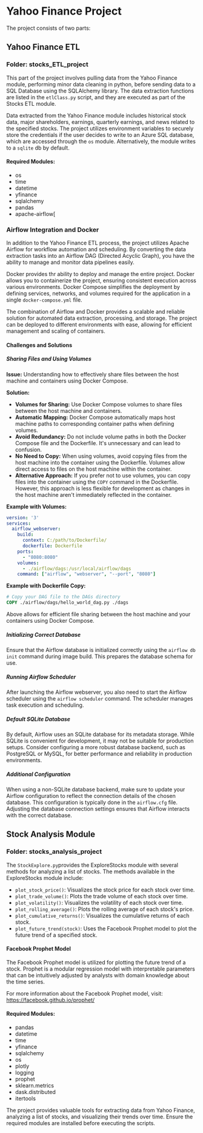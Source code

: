 # Yahoo Finance Project

The project consists of two parts:

## Yahoo Finance ETL

### Folder: stocks_ETL_project
This part of the project involves pulling data from the Yahoo Finance module, performing minor data cleaning in python, before sending data to a SQL Database using the SQLAlchemy library. The data extraction functions are listed in the `etlClass.py` script, and they are executed as part of the Stocks ETL module.

Data extracted from the Yahoo Finance module includes historical stock data, major shareholders, earnings, quarterly earnings, and news related to the specified stocks. The project utilizes environment variables to securely store the credentials if the user decides to write to an Azure SQL database, which are accessed through the `os` module. Alternatively, the module writes to a `sqlite` db by default.

#### Required Modules:
- os
- time
- datetime
- yfinance
- sqlalchemy
- pandas
- apache-airflow[

### Airflow Integration and Docker

In addition to the Yahoo Finance ETL process, the project utilizes Apache Airflow for workflow automation and scheduling. By converting the data extraction tasks into an Airflow DAG (Directed Acyclic Graph), you have the ability to manage and monitor data pipelines easily.

Docker provides thr ability to deploy and manage the entire project. Docker allows you to containerize the project, ensuring consistent execution across various environments. Docker Compose simplifies the deployment by defining services, networks, and volumes required for the application in a single `docker-compose.yml` file.

The combination of Airflow and Docker provides a scalable and reliable solution for automated data extraction, processing, and storage. The project can be deployed to different environments with ease, allowing for efficient management and scaling of containers.

#### Challenges and Solutions

##### Sharing Files and Using Volumes

**Issue:** Understanding how to effectively share files between the host machine and containers using Docker Compose.

**Solution:**
- **Volumes for Sharing:** Use Docker Compose volumes to share files between the host machine and containers.
- **Automatic Mapping:** Docker Compose automatically maps host machine paths to corresponding container paths when defining volumes.
- **Avoid Redundancy:** Do not include volume paths in both the Docker Compose file and the Dockerfile. It's unnecessary and can lead to confusion.
- **No Need to Copy:** When using volumes, avoid copying files from the host machine into the container using the Dockerfile. Volumes allow direct access to files on the host machine within the container.
- **Alternative Approach:** If you prefer not to use volumes, you can copy files into the container using the `COPY` command in the Dockerfile. However, this approach is less flexible for development as changes in the host machine aren't immediately reflected in the container.

**Example with Volumes:**
```yaml
version: '3'
services:
  airflow_webserver:
    build:
      context: C:/path/to/Dockerfile/
      dockerfile: Dockerfile
    ports:
      - "8080:8080"
    volumes:
      - ./airflow/dags:/usr/local/airflow/dags
    command: ["airflow", "webserver", "--port", "8080"]
```

**Example with Dockerfile Copy:**
```Dockerfile
# Copy your DAG file to the DAGs directory
COPY ./airflow/dags/hello_world_dag.py ./dags
```

Above allows for efficient file  sharing between the host machine and your containers using Docker Compose.

##### Initializing Correct Database

Ensure that the Airflow database is initialized correctly using the `airflow db init` command during image build. This prepares the database schema for use.

##### Running Airflow Scheduler

After launching the Airflow webserver, you also need to start the Airflow scheduler using the `airflow scheduler` command. The scheduler manages task execution and scheduling.

##### Default SQLite Database

By default, Airflow uses an SQLite database for its metadata storage. While SQLite is convenient for development, it may not be suitable for production setups. Consider configuring a more robust database backend, such as PostgreSQL or MySQL, for better performance and reliability in production environments.

##### Additional Configuration

When using a non-SQLite database backend, make sure to update your Airflow configuration to reflect the connection details of the chosen database. This configuration is typically done in the `airflow.cfg` file. Adjusting the database connection settings ensures that Airflow interacts with the correct database.


## Stock Analysis Module

### Folder: stocks_analysis_project

The `StockExplore.py`provides the ExploreStocks module with several methods for analyzing a list of stocks. The methods available in the ExploreStocks module include:
- `plot_stock_price()`: Visualizes the stock price for each stock over time.
- `plot_trade_volume()`: Plots the trade volume of each stock over time.
- `plot_volatility()`: Visualizes the volatility of each stock over time.
- `plot_rolling_average()`: Plots the rolling average of each stock's price.
- `plot_cumulative_returns()`: Visualizes the cumulative returns of each stock.
- `plot_future_trend(stock)`: Uses the Facebook Prophet model to plot the future trend of a specified stock.

#### Facebook Prophet Model
The Facebook Prophet model is utilized for plotting the future trend of a stock. Prophet is a modular regression model with interpretable parameters that can be intuitively adjusted by analysts with domain knowledge about the time series.

For more information about the Facebook Prophet model, visit: https://facebook.github.io/prophet/

#### Required Modules:
- pandas
- datetime
- time
- yfinance
- sqlalchemy
- os
- plotly
- logging
- prophet
- sklearn.metrics
- dask.distributed
- itertools

The project provides valuable tools for extracting data from Yahoo Finance, analyzing a list of stocks, and visualizing their trends over time. Ensure the required modules are installed before executing the scripts.
